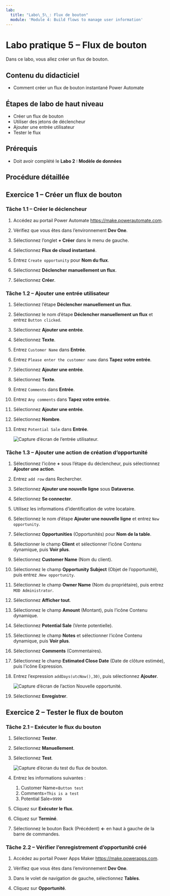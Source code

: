 ```yaml
---
lab:
  title: "Labo\_5\_: Flux de bouton"
  module: 'Module 4: Build flows to manage user information'
---
```


# Labo pratique 5 – Flux de bouton

Dans ce labo, vous allez créer un flux de bouton.

## Contenu du didacticiel

- Comment créer un flux de bouton instantané Power Automate

## Étapes de labo de haut niveau

- Créer un flux de bouton
- Utiliser des jetons de déclencheur
- Ajouter une entrée utilisateur
- Tester le flux
  
## Prérequis

- Doit avoir complété le **Labo 2 : Modèle de données**

## Procédure détaillée

## Exercice 1 – Créer un flux de bouton

### Tâche 1.1 – Créer le déclencheur

1. Accédez au portail Power Automate <https://make.powerautomate.com>.

1. Vérifiez que vous êtes dans l’environnement **Dev One**.

1. Sélectionnez l’onglet **+ Créer** dans le menu de gauche.

1. Sélectionnez **Flux de cloud instantané**.

1. Entrez `Create opportunity` pour **Nom du flux**.

1. Sélectionnez **Déclencher manuellement un flux**.

1. Sélectionnez **Créer**.

### Tâche 1.2 – Ajouter une entrée utilisateur

1. Sélectionnez l’étape **Déclencher manuellement un flux**.

1. Sélectionnez le nom d’étape **Déclencher manuellement un flux** et entrez `Button clicked`.

1. Sélectionnez **Ajouter une entrée**.

1. Sélectionnez **Texte**.

1. Entrez `Customer Name` dans **Entrée**.

1. Entrez `Please enter the customer name` dans **Tapez votre entrée**.

1. Sélectionnez **Ajouter une entrée**.

1. Sélectionnez **Texte**.

1. Entrez `Comments` dans **Entrée**.

1. Entrez `Any comments` dans **Tapez votre entrée**.

1. Sélectionnez **Ajouter une entrée**.

1. Sélectionnez **Nombre**.

1. Entrez `Potential Sale` dans **Entrée**.

    ![Capture d’écran de l’entrée utilisateur.](../media/user-input.png)

### Tâche 1.3 – Ajouter une action de création d’opportunité

1. Sélectionnez l’icône **+** sous l’étape du déclencheur, puis sélectionnez **Ajouter une action**.

1. Entrez `add row` dans Rechercher.

1. Sélectionnez **Ajouter une nouvelle ligne** sous **Dataverse**.

1. Sélectionnez **Se connecter**.

1. Utilisez les informations d’identification de votre locataire.

1. Sélectionnez le nom d’étape **Ajouter une nouvelle ligne** et entrez `New opportunity`.

1. Sélectionnez **Opportunities** (Opportunités) pour **Nom de la table**.

1. Sélectionner le champ **Client** et sélectionner l’icône Contenu dynamique, puis **Voir plus**.

1. Sélectionnez **Customer Name** (Nom du client).

1. Sélectionnez le champ **Opportunity Subject** (Objet de l’opportunité), puis entrez .`New opportunity`.

1. Sélectionnez le champ **Owner Name** (Nom du propriétaire), puis entrez `MOD Administrator`.

1. Sélectionnez **Afficher tout**.

1. Sélectionnez le champ **Amount** (Montant), puis l’icône Contenu dynamique.

1. Sélectionnez **Potential Sale** (Vente potentielle).

1. Sélectionnez le champ **Notes** et sélectionner l’icône Contenu dynamique, puis **Voir plus**.

1. Sélectionnez **Comments** (Commentaires).

1. Sélectionnez le champ **Estimated Close Date** (Date de clôture estimée), puis l’icône Expression.

1. Entrez l’expression `addDays(utcNow(),30)`, puis sélectionnez **Ajouter**.

    ![Capture d’écran de l’action Nouvelle opportunité.](../media/new-opportunity-action.png)

1. Sélectionnez **Enregistrer**.

## Exercice 2 – Tester le flux de bouton

### Tâche 2.1 – Exécuter le flux du bouton

1. Sélectionnez **Tester**.

1. Sélectionnez **Manuellement**.

1. Sélectionnez **Test**.

    ![Capture d’écran du test du flux de bouton.](../media/user-input-test.png)

1. Entrez les informations suivantes :

   1. Customer Name=`Button test`
   1. Comments=`This is a test`
   1. Potential Sale=`9999`

1. Cliquez sur **Exécuter le flux**.

1. Cliquez sur **Terminé**.

1. Sélectionnez le bouton Back (Précédent) **<-** en haut à gauche de la barre de commandes.

### Tâche 2.2 – Vérifier l’enregistrement d’opportunité créé

1. Accédez au portail Power Apps Maker <https://make.powerapps.com>.

1. Vérifiez que vous êtes dans l’environnement **Dev One**.

1. Dans le volet de navigation de gauche, sélectionnez **Tables**.

1. Cliquez sur **Opportunité**.
